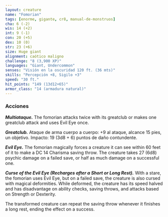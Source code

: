 ```yaml
---
layout: creature
name: "Fomorian"
tags: [enorme, gigante, cr8, manual-de-monstruos]
cha: 6 (-2)
wis: 14 (+2)
int: 9 (-1)
con: 20 (+5)
dex: 10 (0)
str: 23 (+6)
size: Huge giant
alignment: caótico maligno
challenge: "8 (3,900 XP)"
languages: "Giant, Undercommon"
senses: "Visión en la oscuridad 120 ft. (36 mts)"
skills: "Percepción +8, Sigilo +3"
speed: "30 ft."
hit_points: "149 (13d12+65)"
armor_class: "14 (armadura natural)"
---
```


### Acciones

***Multiataque.*** The fomorian attacks twice with its greatclub or makes one greatclub attack and uses Evil Eye once.

***Greatclub.*** Ataque de arma cuerpo a cuerpo: +9 al ataque, alcance 15 pies, un objetivo. Impacto: 19 (3d8 + 6) puntos de daño contundente.

***Evil Eye.*** The fomorian magically forces a creature it can see within 60 feet of it to make a DC 14 Charisma saving throw. The creature takes 27 (6d8) psychic damage on a failed save, or half as much damage on a successful one.

***Curse of the Evil Eye (Recharges after a Short or Long Rest).*** With a stare, the fomorian uses Evil Eye, but on a failed save, the creature is also cursed with magical deformities. While deformed, the creature has its speed halved and has disadvantage on ability checks, saving throws, and attacks based on Strength or Dexterity.

The transformed creature can repeat the saving throw whenever it finishes a long rest, ending the effect on a success.